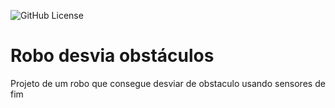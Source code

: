 ![GitHub License](https://img.shields.io/github/license/kellileni/robo-desvia)
# Robo desvia obstáculos
Projeto de um robo que consegue desviar de obstaculo usando sensores de fim 
